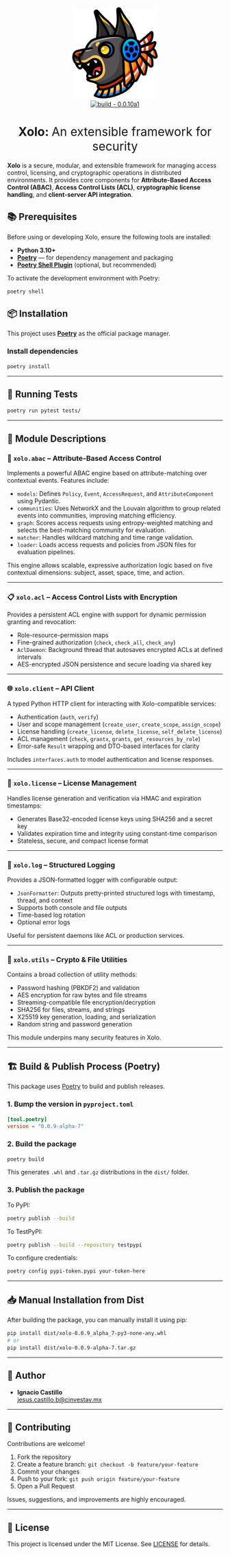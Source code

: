 <div align = center>
<img src='assets/logo.png' width=200/>
</div>
<div align=center>
<a href="https://test.pypi.org/project/xolo/"><img src="https://img.shields.io/badge/version-0.0.10a1-green" alt="build - 0.0.10a1"></a>
</div>
<div align=center>
	<h1>Xolo: <span style="font-weight:normal;"> An extensible framework for security</span></h1>
</div>


**Xolo** is a secure, modular, and extensible framework for managing access control, licensing, and cryptographic operations in distributed environments. It provides core components for **Attribute-Based Access Control (ABAC)**, **Access Control Lists (ACL)**, **cryptographic license handling**, and **client-server API integration**.

## 📚 Prerequisites

Before using or developing Xolo, ensure the following tools are installed:

- **Python 3.10+**
- **[Poetry](https://python-poetry.org/)** — for dependency management and packaging
- **[Poetry Shell Plugin](https://github.com/python-poetry/poetry-plugin-shell)** (optional, but recommended)


To activate the development environment with Poetry:

```bash
poetry shell
```



## 📦 Installation

This project uses **[Poetry](https://python-poetry.org/)** as the official package manager.

### Install dependencies

```bash
poetry install
```

---

## 🧪 Running Tests

```bash
poetry run pytest tests/
```

---

## 🧰 Module Descriptions

### 🔐 `xolo.abac` – Attribute-Based Access Control

Implements a powerful ABAC engine based on attribute-matching over contextual events. Features include:

- `models`: Defines `Policy`, `Event`, `AccessRequest`, and `AttributeComponent` using Pydantic.
- `communities`: Uses NetworkX and the Louvain algorithm to group related events into communities, improving matching efficiency.
- `graph`: Scores access requests using entropy-weighted matching and selects the best-matching community for evaluation.
- `matcher`: Handles wildcard matching and time range validation.
- `loader`: Loads access requests and policies from JSON files for evaluation pipelines.

This engine allows scalable, expressive authorization logic based on five contextual dimensions: subject, asset, space, time, and action.

---

### 📋 `xolo.acl` – Access Control Lists with Encryption

Provides a persistent ACL engine with support for dynamic permission granting and revocation:

- Role-resource-permission maps
- Fine-grained authorization (`check`, `check_all`, `check_any`)
- `AclDaemon`: Background thread that autosaves encrypted ACLs at defined intervals
- AES-encrypted JSON persistence and secure loading via shared key

---

### 🌐 `xolo.client` – API Client

A typed Python HTTP client for interacting with Xolo-compatible services:

- Authentication (`auth`, `verify`)
- User and scope management (`create_user`, `create_scope`, `assign_scope`)
- License handling (`create_license`, `delete_license`, `self_delete_license`)
- ACL management (`check`, `grantx`, `grants`, `get_resources_by_role`)
- Error-safe `Result` wrapping and DTO-based interfaces for clarity

Includes `interfaces.auth` to model authentication and license responses.

---

### 🪪 `xolo.license` – License Management

Handles license generation and verification via HMAC and expiration timestamps:

- Generates Base32-encoded license keys using SHA256 and a secret key
- Validates expiration time and integrity using constant-time comparison
- Stateless, secure, and compact license format

---

### 📑 `xolo.log` – Structured Logging

Provides a JSON-formatted logger with configurable output:

- `JsonFormatter`: Outputs pretty-printed structured logs with timestamp, thread, and context
- Supports both console and file outputs
- Time-based log rotation
- Optional error logs

Useful for persistent daemons like ACL or production services.

---

### 🧩 `xolo.utils` – Crypto & File Utilities

Contains a broad collection of utility methods:

- Password hashing (PBKDF2) and validation
- AES encryption for raw bytes and file streams
- Streaming-compatible file encryption/decryption
- SHA256 for files, streams, and strings
- X25519 key generation, loading, and serialization
- Random string and password generation

This module underpins many security features in Xolo.

---

## 🏗️ Build & Publish Process (Poetry)

This package uses [Poetry](https://python-poetry.org/) to build and publish releases.

### 1. Bump the version in `pyproject.toml`

```toml
[tool.poetry]
version = "0.0.9-alpha-7"
```

### 2. Build the package

```bash
poetry build
```

This generates `.whl` and `.tar.gz` distributions in the `dist/` folder.

### 3. Publish the package

To PyPI:

```bash
poetry publish --build
```

To TestPyPI:

```bash
poetry publish --build --repository testpypi
```

To configure credentials:

```bash
poetry config pypi-token.pypi your-token-here
```

---

## 📥 Manual Installation from Dist

After building the package, you can manually install it using pip:

```bash
pip install dist/xolo-0.0.9_alpha_7-py3-none-any.whl
# or
pip install dist/xolo-0.0.9-alpha-7.tar.gz
```

---

## 👤 Author

- **Ignacio Castillo**  
  [jesus.castillo.b@cinvestav.mx](mailto:jesus.castillo.b@cinvestav.mx)

---

## 🤝 Contributing

Contributions are welcome!

1. Fork the repository
2. Create a feature branch: `git checkout -b feature/your-feature`
3. Commit your changes
4. Push to your fork: `git push origin feature/your-feature`
5. Open a Pull Request

Issues, suggestions, and improvements are highly encouraged.

---

## 📝 License

This project is licensed under the MIT License. See [LICENSE](LICENSE) for details.


